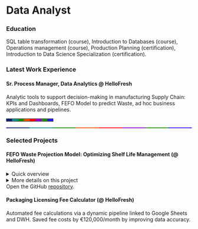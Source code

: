 # Data Analyst

### Education
SQL table transformation (course), Introduction to Databases (course), Operations
management (course), Production Planning (certification), Introduction to Data Science
Specialization (certification).

### Latest Work Experience
#### Sr. Process Manager, Data Analytics @ HelloFresh 
Analytic tools to support decision-making in manufacturing Supply Chain: KPIs and Dashboards, FEFO Model to predict Waste, ad hoc business applications and pipelines.

<table class="gm-element-pad" style="background-color: rgb(255, 255, 255);" border="0" cellpadding="0" cellspacing="0" width="100%">
	<tbody>
		<tr height="2px">
			<td style="background-color:#0f2276; width:12,5%"></td>
			<td style="background-color:#1a958b; width:12,5%"></td>
			<td style="background-color:#1b910a; width:12,5%"></td>
			<td style="background-color:#fa5208; width:12,5%"></td>
			<td style="background-color:#fa0814; width:12,5%"></td>
			<td style="background-color:#9307de; width:12,5%"></td>
			<td style="background-color:#23910a; width:12,5%"></td>
			<td style="background-color:#2b1cf2; width:12,5%"></td>
		</tr>
	</tbody>
</table>

<div markdown=1 style="display: flex; width: 100%; height: 2px;">
        <div style="flex: 1; background-color: #0f2276;"></div>
        <div style="flex: 1; background-color: #1a958b;"></div>
        <div style="flex: 1; background-color: #1b910a;"></div>
        <div style="flex: 1; background-color: #fa5208;"></div>
        <div style="flex: 1; background-color: #fa0814;"></div>
        <div style="flex: 1; background-color: #9307de;"></div>
	<div style="flex: 1; background-color: #23910a;"></div>
	<div style="flex: 1; background-color: #2b1cf2;"></div>
</div>

### Selected Projects
#### FEFO Waste Projection Model: Optimizing Shelf Life Management (@ HelloFresh)
<details>
<summary>Quick overview</summary>
<div markdown=1>
&nbsp;   
   
&nbsp;&nbsp;&nbsp;_Objective._ Developed a Python-based First Expired, First Out (FEFO) model that uses an ETL pipeline to publish waste projections, providing transparency and improving decision-making in menu planning, supply planning, and purchasing.       

&nbsp;&nbsp;&nbsp;_Approach._ Data Extraction: Pulled and merged inventory data from various internal systems (e.g., DWH, Google Sheets). Adapted to operational constraints (time dependency based on location). Integrated information on expiration dates, inventory batches, and product handling timeframes.   

&nbsp;&nbsp;&nbsp;_Data Processing._ Extracted Inventory and current Purchase Order data from the DWH, as well as demand data. Allocated inventory to demand by applying the FEFO logic to prioritize products by their expiration date. Determined what inventory would be consumed and what remaining and by which date. Uploaded the resulting data to the DWH.   

&nbsp;&nbsp;&nbsp;_Visualization & Insights._ Built visual dashboards (Tableau) and tracker-reports (Top 5 logs) to support project management and decisions across operational stakeholders.   

&nbsp;&nbsp;&nbsp;_Results._ Efficiency: Enabled accurate and timely decisions to reduce waste. Scalability: The FEFO model is adaptable across various markets and product categories. Impact: Led to more informed menu planning, helping align purchasing volumes with real-time expiration risks; cost savings: 17.000€/w.   
&nbsp;&nbsp;&nbsp;
</div>
</details>   

<details>
  
<summary>More details on this project</summary>
<div markdown=1>
<p><a href="https://werderame.github.io/assets/img/readme_file_fefo_github.pdf">Download PDF</a>.</p>   

  
  <object data="https://werderame.github.io/assets/img/readme_file_fefo_github.pdf" type="application/pdf" width="100%" height="400">
    <embed src="https://werderame.github.io/assets/img/readme_file_fefo_github.pdf">
        <p>This browser does not support PDFs. Please download the PDF to view it: <a href="https://werderame.github.io/assets/img/readme_file_fefo_github.pdf">Download PDF</a>.</p>
    </embed>
</object>
</div>
</details>
Open the GitHub <a href="https://github.com/werderame/werderame.github.io/tree/main/portfolio-projects/fefo_waste_projection" target="_blank" rel="noopener noreferrer">repository</a>.


#### Packaging Licensing Fee Calculator (@ HelloFresh)
Automated fee calculations via a dynamic pipeline linked to Google Sheets and DWH. Saved fee costs by €120,000/month by improving data accuracy. 

